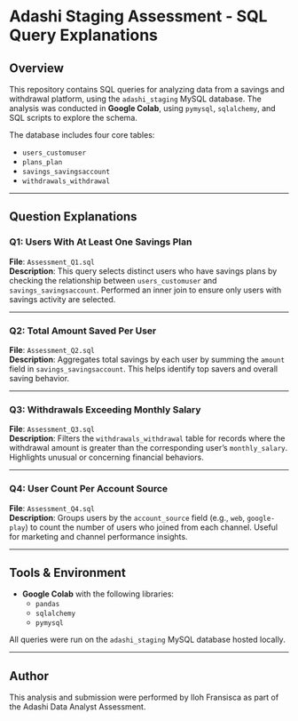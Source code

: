 # Adashi Staging Assessment - SQL Query Explanations

## Overview

This repository contains SQL queries for analyzing data from a savings and withdrawal platform, using the `adashi_staging` MySQL database. The analysis was conducted in **Google Colab**, using `pymysql`, `sqlalchemy`, and SQL scripts to explore the schema.

The database includes four core tables:
- `users_customuser`
- `plans_plan`
- `savings_savingsaccount`
- `withdrawals_withdrawal`

---

## Question Explanations

### Q1: Users With At Least One Savings Plan

**File**: `Assessment_Q1.sql`  
**Description**: This query selects distinct users who have savings plans by checking the relationship between `users_customuser` and `savings_savingsaccount`. Performed an inner join to ensure only users with savings activity are selected.

---

### Q2: Total Amount Saved Per User

**File**: `Assessment_Q2.sql`  
**Description**: Aggregates total savings by each user by summing the `amount` field in `savings_savingsaccount`. This helps identify top savers and overall saving behavior.

---

### Q3: Withdrawals Exceeding Monthly Salary

**File**: `Assessment_Q3.sql`  
**Description**: Filters the `withdrawals_withdrawal` table for records where the withdrawal amount is greater than the corresponding user’s `monthly_salary`. Highlights unusual or concerning financial behaviors.

---

### Q4: User Count Per Account Source

**File**: `Assessment_Q4.sql`  
**Description**: Groups users by the `account_source` field (e.g., `web`, `google-play`) to count the number of users who joined from each channel. Useful for marketing and channel performance insights.

---

## Tools & Environment

- **Google Colab** with the following libraries:
  - `pandas`
  - `sqlalchemy`
  - `pymysql`

All queries were run on the `adashi_staging` MySQL database hosted locally.

---

## Author

This analysis and submission were performed by Iloh Fransisca as part of the Adashi Data Analyst Assessment.
